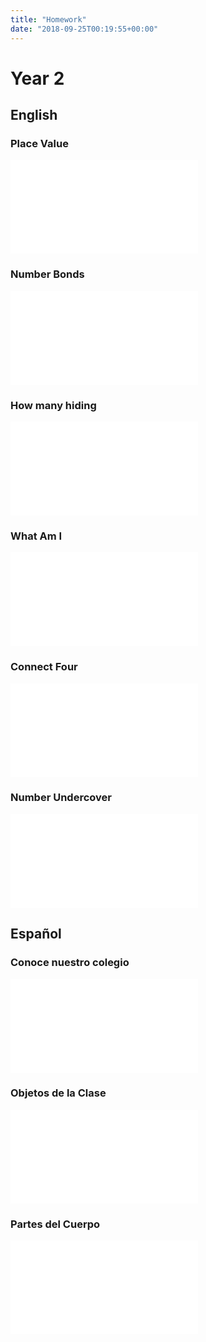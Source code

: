 ```yaml
---
title: "Homework"
date: "2018-09-25T00:19:55+00:00"
---
```


# Year 2

## English

### Place Value

[![](/docs/placeValue.pdf)](/docs/placeValue.pdf)

### Number Bonds

[![](/docs/numberBonds.pdf)](/docs/numberBonds.pdf)

### How many hiding

[![](/docs/howManyHiding.pdf)](/docs/howManyHiding.pdf)

### What Am I

[![](/docs/whatAmI.pdf)](/docs/whatAmI.pdf)

### Connect Four

[![](/docs/connectFour.pdf)](/docs/connectFour.pdf)

### Number Undercover

[![](/docs/numberUndercover.pdf)](/docs/numberUndercover.pdf)

## Español

### Conoce nuestro colegio

[![](/docs/conoceNuestroColegio.pdf)](/docs/conoceNuestroColegio.pdf)

### Objetos de la Clase

[![](/docs/objetosDeLaClase.pdf)](/docs/objetosDeLaClase.pdf)

### Partes del Cuerpo

[![](/docs/partesDelCuerpo.pdf)](/docs/partesDelCuerpo.pdf)